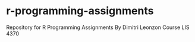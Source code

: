 # r-programming-assignments
Repository for R Programming Assignments
By Dimitri Leonzon
Course LIS 4370

